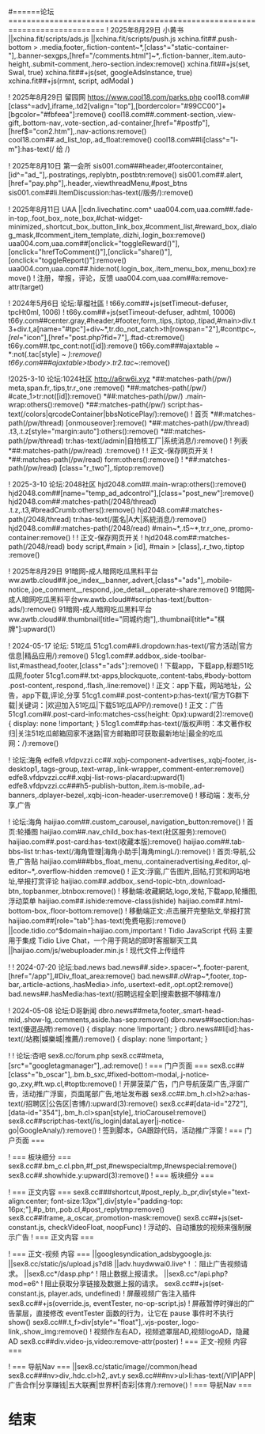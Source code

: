  #======论坛===========================================================================
! 2025年8月29日 小黄书
||xchina.fit/scripts/ads.js
||xchina.fit/scripts/push.js
xchina.fit##.push-bottom > .media,footer,.fiction-content~*,[class^="static-container-"],.banner-sexgps,[href="/comments.html"]~*,.fiction-banner,.item.auto-height,.submit-comment,.hero-section.index:remove()
xchina.fit##+js(set, Swal, true)
xchina.fit##+js(set, googleAdsInstance, true)
xchina.fit##+js(rmnt, script, adModal )


! 2025年8月29日 留园网  https://www.cool18.com/parks.php
cool18.com##[class^=adv],iframe,.td2[valign="top"],[bordercolor="#99CC00"]+[bgcolor="#fbfeea"]:remove()
cool18.com##.comment-section,.view-gift,.bottom-nav,.vote-section,.ad-container,[href="#postfp"],[href$="con2.htm"],.nav-actions:remove()
cool18.com##.ad_list_top,.ad_float:remove()
cool18.com##li[class^="l-m"]:has-text(/ 给 /)

! 2025年8月10日 第一会所
sis001.com###header,#footercontainer,[id^="ad_"],.postratings,.replybtn,.postbtn:remove()
sis001.com##.alert,[href="pay.php"],.header,.viewthreadMenu,#post_btns
sis001.com##li.ItemDiscussion:has-text(/版务/):remove()


! 2025年8月11日 UAA
||cdn.livechatinc.com^
uaa004.com,uaa.com##.fade-in-top,.foot_box,.note_box,#chat-widget-minimized,.shortcut_box,.button_link_box,#comment_list,#reward_box,.dialog_mask,#comment_item_template,.dizhi,.login_box:remove()
uaa004.com,uaa.com##[onclick="toggleReward()"],[onclick="hrefToComment()"],[onclick="share()"],[onclick="toggleReport()"]:remove()
uaa004.com,uaa.com##.hide:not(.login_box,.item_menu_box,.menu_box):remove()
! 注册，举报，评论，反馈
uaa004.com,uaa.com##a:remove-attr(target)


! 2024年5月6日  论坛:草榴社區 
! t66y.com##+js(setTimeout-defuser, tpcHt0ml, 1006)
! t66y.com##+js(setTimeout-defuser, adhtml, 10006)
t66y.com##center.gray,#header,#footer,form,.tips,.tiptop,.tipad,#main>div.t3+div.t,a[name="#tpc"]+div~*,tr.do_not_catch>th[rowspan="2"],#conttpc~*,[rel*="icon"],[href="post.php?fid=7"],.ftad-ct:remove()
t66y.com##.tpc_cont:not([id]):remove()
t66y.com###ajaxtable ~ *:not(.tac[style] ~ *):remove()
t66y.com###ajaxtable>tbody>.tr2.tac~*:remove()


!2025-3-10 论坛:1024社区 http://a6rw6i.xyz 
*##:matches-path(/pw/) meta,span.fr,.tips,tr.r_one :remove()
*##:matches-path(/pw/) #cate_1>tr:not([id]):remove()
*##:matches-path(/pw/) .main-wrap:others():remove()
*##:matches-path(/pw/) script:has-text(/colors|qrcodeContainer|bbsNoticePlay/):remove()
! 首页
*##:matches-path(/pw/thread) [onmouseover]:remove()
*##:matches-path(/pw/thread) .t3,.t.z[style="margin:auto"]:others():remove()
*##:matches-path(/pw/thread) tr:has-text(/admin|自拍核工厂|系统消息/):remove()
! 列表
*##:matches-path(/pw/read) .t:remove()
! ! 正文-保存网页开关
! *##:matches-path(/pw/read) form:others():remove()
! *##:matches-path(/pw/read) [class="r_two"],.tiptop:remove()


! 2025-3-10 论坛:2048社区
hjd2048.com##.main-wrap:others():remove()
hjd2048.com##[name="temp_ad_adcontrol"],[class="post_new"]:remove()
hjd2048.com##:matches-path(/2048/thread) .t.z,.t3,#breadCrumb:others():remove()
hjd2048.com##:matches-path(/2048/thread)  tr:has-text(/匿名|A大|系統消息/):remove()
hjd2048.com##:matches-path(/2048/read) #main~*,.t5~*,tr.r_one,.promo-container:remove()
! ! 正文-保存网页开关
! hjd2048.com##:matches-path(/2048/read) body script,#main > [id], #main > [class],.r_two,.tiptop :remove()

! 2025年8月29日 
91暗网-成人暗网吃瓜黑料平台ww.awtb.cloud##.joe_index__banner,.advert,[class*="ads"],.mobile-notice,.joe_comment__respond,.joe_detail__operate-share:remove()
91暗网-成人暗网吃瓜黑料平台ww.awtb.cloud##script:has-text(/button-ads/):remove()
91暗网-成人暗网吃瓜黑料平台ww.awtb.cloud##.thumbnail[title="同城约炮"],.thumbnail[title*="棋牌"]:upward(1)



! 2024-05-17 论坛: 51吃瓜
51cg1.com##li.dropdown:has-text(/官方活动|官方信息|精品应用/):remove()
51cg1.com##.addbox,.side-toolbar-list,#masthead,footer,[class*="ads"]:remove()
! 下载app，下载app,标题51吃瓜网,footer
51cg1.com##.txt-apps,blockquote,.content-tabs,#body-bottom .post-content,.respond,.flash,.line:remove()
! 正文：app下载，网站地址，公告，app下载,评论,分享
51cg1.com##.post-content>p:has-text(/官方TG群下载|关键词：|欢迎加入51吃瓜|下载51吃瓜APP/):remove()
! 正文：广告
51cg1.com##.post-card-info:matches-css(height: 0px):upward(2):remove() { display: none !important; }
51cg1.com##p:has-text(/版权声明：本文著作权归|关注51吃瓜邮箱回家不迷路|官方邮箱即可获取最新地址|最全的吃瓜网：/):remove()


!  论坛:海角
edfe8.vfdpvzzi.cc##.xqbj-component-advertises,.xqbj-footer,.is-desktop1,.tags-group,.text-wrap,.link-wrapper,.comment-enter:remove()
edfe8.vfdpvzzi.cc##.xqbj-list-rows-placard:upward(1)
edfe8.vfdpvzzi.cc###h5-publish-button,.item.is-mobile,.ad-banners,.dplayer-bezel,.xqbj-icon-header-user:remove()
! 移动端：发布,分享,广告


!  论坛:海角
haijiao.com##.custom_carousel,.navigation_button:remove()
! 首页:轮播图
haijiao.com##.nav_child_box:has-text(社区服务):remove()
haijiao.com##.post-card:has-text(收藏本版):remove()
haijiao.com##.tab-bbs-list tr:has-text(/海角管理|海角小助手|海角mingL/):remove()
! 首页:导航,公告,广告贴
haijiao.com###bbs_float_menu,.containeradvertising,#editor,.ql-editor~*,.overflow-hidden :remove()
! 正文:浮窗,广告图片,回帖,打赏和网站地址,举报打赏评论
haijiao.com##.addbox,.send-topic-btn,.download-btn,.topbanmer,.btnbox:remove()
! 移動端:收藏網站,logo,发帖,下载app,轮播图,浮动菜单
haijiao.com##.ishide:remove-class(ishide)
haijiao.com##.html-bottom-box,.floor-bottom:remove()
! 移動端正文:点击展开完整贴文,举报打赏
haijiao.com##[role="tab"]:has-text(免费电影):remove()
||code.tidio.co^$domain=haijiao.com,important
! Tidio JavaScript 代码 主要用于集成 Tidio Live Chat，一个用于网站的即时客服聊天工具
||haijiao.com/js/webuploader.min.js
! 现代文件上传组件


! ! 2024-07-20 论坛:bad.news
bad.news##.side>.spacer~*,.footer-parent,[href="/app"],#Div_float_area:remove()
bad.news##.oWrap~*,footer,.top-bar,.article-actions,.hasMedia>.info,.usertext-edit,.opt.opt2:remove()
bad.news##.hasMedia:has-text(/招聘远程全职|搜索数据不够精准/)

! 2024-05-08 论坛:D哥新闻 
dbro.news##meta,footer,.smart-head-mid,.show-lg,.comments,aside.has-sep:remove()
dbro.news##section:has-text(優選品牌):remove() { display: none !important; }
dbro.news##li[id]:has-text(/站務|娛樂城|推薦/):remove() { display: none !important; }




! ! 论坛:杏吧  sex8.cc/forum.php
sex8.cc##meta,[src*="googletagmanager"],.ad:remove()
! ===  门户页面  ===
sex8.cc##[class^="b_oscar"],.bm.b_sxc,#fixed-bottom-modal,.j-notice-go,.zxy,#ft.wp.cl,#toptb:remove()
! 开屏菠菜广告，门户导航菠菜广告,浮窗广告，活动推广浮窗，页面尾部广告,地址发布器
sex8.cc##.bm_h.cl>h2>a:has-text(/招聘区|公告区|杏博/):upward(3):remove()
sex8.cc##[data-id="272"],[data-id="354"],.bm_h.cl>span[style],.trioCarousel:remove()
sex8.cc##script:has-text(/is_login|dataLayer|j-notice-go|GoogleAnaly/):remove()
! 签到脚本，GA跟踪代码，活动推广浮窗
! ===  门户页面  ===

! ===  板块细分  ===
sex8.cc##.bm_c.cl.pbn,#f_pst,#newspecialtmp,#newspecial:remove()
sex8.cc##.showhide.y:upward(3):remove()
! ===  板块细分  ===

! ===  正文内容  ===
sex8.cc###shortcut,#post_reply,.b_pr,div[style="text-align:center; font-size:13px"],div[style="padding-top: 16px;"],#p_btn,.pob.cl,#post_replytmp:remove()
sex8.cc##iframe,.a_oscar,.promotion-mask:remove()
sex8.cc##+js(set-constant.js, checkVideoFloat, noopFunc)
! 浮动的、自动播放的视频来强制展示广告
! ===  正文内容  ===

! ===  正文-视频 内容  ===
||googlesyndication_adsbygoogle.js:
||sex8.cc/static/js/upload.js?dI8
||adv.huydwwai0.live^
! ：阻止广告视频请求。
||sex8.cc*/dasp.php^
! 阻止数据上报请求。
||sex8.cc*/api.php?mod=e6^
! 阻止获取分享链接及数据上报的请求。
sex8.cc##+js(set-constant.js, player.ads, undefined)
! 屏蔽视频广告注入插件
sex8.cc##+js(override.js, eventTester, no-op-script.js)
! 屏蔽暂停时弹出的广告蒙层，直接修改 eventTester 函数的行为，让它在 pause 事件时不执行 show()
sex8.cc##.t_f>div[style^="float"],.vjs-poster,.logo-link,.show_img:remove()
! 视频作左右AD，视频遮罩层AD,视频logoAD，隐藏AD
sex8.cc##div.video-js,video:remove-attr(poster)
! ===  正文-视频 内容  ===

! ===  导航Nav  ===
||sex8.cc/static/image//common/head
sex8.cc###nv>div,.hdc.cl>h2,.avt.y
sex8.cc###nv>ul>li:has-text(/VIP|APP|广告合作|分享赚钱|五大联赛|世界杯|杏彩|体育/):remove()
! ===  导航Nav  ===










# 结束
